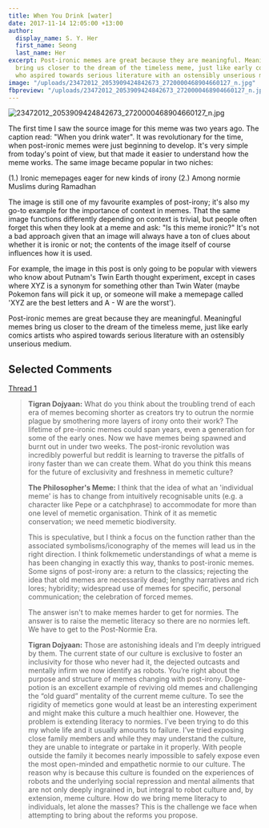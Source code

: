 ```yaml
---
title: When You Drink [water]
date: 2017-11-14 12:05:00 +13:00
author:
  display_name: S. Y. Her
  first_name: Seong
  last_name: Her
excerpt: Post-ironic memes are great because they are meaningful. Meaningful memes
  bring us closer to the dream of the timeless meme, just like early comics artists
  who aspired towards serious literature with an ostensibly unserious medium.
image: "/uploads/23472012_2053909424842673_2720000468904660127_n.jpg"
fbpreview: "/uploads/23472012_2053909424842673_2720000468904660127_n.jpg"
---
```


![23472012_2053909424842673_2720000468904660127_n.jpg](/uploads/23472012_2053909424842673_2720000468904660127_n.jpg)

The first time I saw the source image for this meme was two years ago. The caption read: "When you drink water". It was revolutionary for the time, when post-ironic memes were just beginning to develop. It's very simple from today's point of view, but that made it easier to understand how the meme works. The same image became popular in two niches:

\(1.) Ironic memepages eager for new kinds of irony
\(2.) Among normie Muslims during Ramadhan

The image is still one of my favourite examples of post-irony; it's also my go-to example for the importance of context in memes. That the same image functions differently depending on context is trivial, but people often forget this when they look at a meme and ask: "Is this meme ironic?" It's not a bad approach given that an image will always have a ton of clues about whether it is ironic or not; the contents of the image itself of course influences how it is used.

For example, the image in this post is only going to be popular with viewers who know about Putnam's Twin Earth thought experiment, except in cases where XYZ is a synonym for something other than Twin Water (maybe Pokemon fans will pick it up, or someone will make a memepage called 'XYZ are the best letters and A - W are the worst').

Post-ironic memes are great because they are meaningful. Meaningful memes bring us closer to the dream of the timeless meme, just like early comics artists who aspired towards serious literature with an ostensibly unserious medium.

## **Selected Comments**

[Thread 1](https://web.facebook.com/thephilosophersmeme/posts/2053909664842649?comment_id=2053914778175471)

> **Tigran Dojyaan:** What do you think about the troubling trend of each era of memes becoming shorter as creators try to outrun the normie plague by smothering more layers of irony onto their work? The lifetime of pre-ironic memes could span years, even a generation for some of the early ones. Now we have memes being spawned and burnt out in under two weeks. The post-ironic revolution was incredibly powerful but reddit is learning to traverse the pitfalls of irony faster than we can create them. What do you think this means for the future of exclusivity and freshness in memetic culture?
>
> **The Philosopher's Meme:** I think that the idea of what an 'individual meme' is has to change from intuitively recognisable units (e.g. a character like Pepe or a catchphrase) to accommodate for more than one level of memetic organisation. Think of it as memetic conservation; we need memetic biodiversity.
>
> This is speculative, but I think a focus on the function rather than the associated symbolisms/iconography of the memes will lead us in the right direction. I think folkmemetic understandings of what a meme is has been changing in exactly this way, thanks to post-ironic memes. Some signs of post-irony are: a return to the classics; rejecting the idea that old memes are necessarily dead; lengthy narratives and rich lores; hybridity; widespread use of memes for specific, personal communication; the celebration of forced memes.
>
> The answer isn't to make memes harder to get for normies. The answer is to raise the memetic literacy so there are no normies left. We have to get to the Post-Normie Era.
>
> **Tigran Dojyaan:** Those are astonishing ideals and I’m deeply intrigued by them. The current state of our culture is exclusive to foster an inclusivity for those who never had it, the dejected outcasts and mentally infirm we now identify as robots. You’re right about the purpose and structure of memes changing with post-irony. Doge-potion is an excellent example of reviving old memes and challenging the “old guard” mentality of the current meme culture. To see the rigidity of memetics gone would at least be an interesting experiment and might make this culture a much healthier one. However, the problem is extending literacy to normies. I’ve been trying to do this my whole life and it usually amounts to failure. I’ve tried exposing close family members and while they may understand the culture, they are unable to integrate or partake in it properly. With people outside the family it becomes nearly impossible to safely expose even the most open-minded and empathetic normie to our culture. The reason why is because this culture is founded on the experiences of robots and the underlying social repression and mental ailments that are not only deeply ingrained in, but integral to robot culture and, by extension, meme culture. How do we bring meme literacy to individuals, let alone the masses? This is the challenge we face when attempting to bring about the reforms you propose.